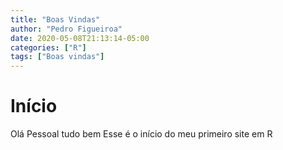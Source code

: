 ```yaml
---
title: "Boas Vindas"
author: "Pedro Figueiroa"
date: 2020-05-08T21:13:14-05:00
categories: ["R"]
tags: ["Boas vindas"]
---
```



# Início
Olá Pessoal tudo bem
Esse é o início do meu primeiro site em R

